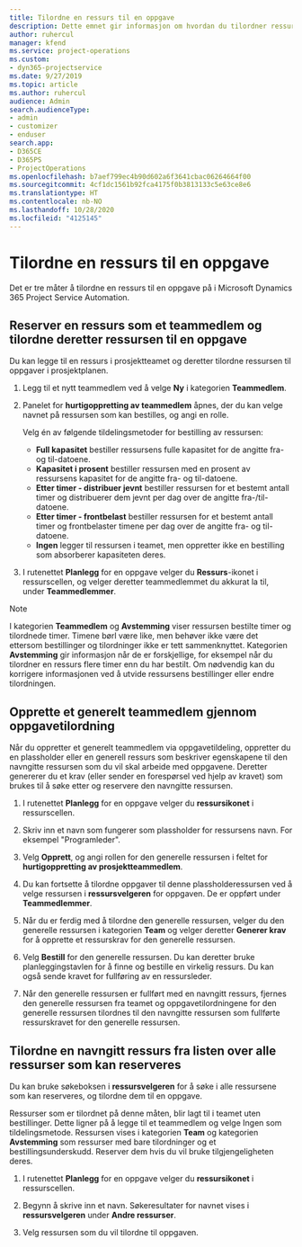 ```yaml
---
title: Tilordne en ressurs til en oppgave
description: Dette emnet gir informasjon om hvordan du tilordner ressurser til oppgaver.
author: ruhercul
manager: kfend
ms.service: project-operations
ms.custom:
- dyn365-projectservice
ms.date: 9/27/2019
ms.topic: article
ms.author: ruhercul
audience: Admin
search.audienceType:
- admin
- customizer
- enduser
search.app:
- D365CE
- D365PS
- ProjectOperations
ms.openlocfilehash: b7aef799ec4b90d602a6f3641cbac06264664f00
ms.sourcegitcommit: 4cf1dc1561b92fca4175f0b3813133c5e63ce8e6
ms.translationtype: HT
ms.contentlocale: nb-NO
ms.lasthandoff: 10/28/2020
ms.locfileid: "4125145"
---
```

# <a name="assign-a-resource-to-a-task"></a>Tilordne en ressurs til en oppgave

Det er tre måter å tilordne en ressurs til en oppgave på i Microsoft Dynamics 365 Project Service Automation.

## <a name="book-a-resource-as-a-team-member-and-then-assign-the-resource-to-a-task"></a>Reserver en ressurs som et teammedlem og tilordne deretter ressursen til en oppgave

Du kan legge til en ressurs i prosjektteamet og deretter tilordne ressursen til oppgaver i prosjektplanen.

1. Legg til et nytt teammedlem ved å velge **Ny** i kategorien **Teammedlem**. 

2. Panelet for **hurtigoppretting av teammedlem** åpnes, der du kan velge navnet på ressursen som kan bestilles, og angi en rolle. 

    Velg én av følgende tildelingsmetoder for bestilling av ressursen:

    - **Full kapasitet** bestiller ressursens fulle kapasitet for de angitte fra- og til-datoene.
    - **Kapasitet i prosent** bestiller ressursen med en prosent av ressursens kapasitet for de angitte fra- og til-datoene.
    - **Etter timer - distribuer jevnt** bestiller ressursen for et bestemt antall timer og distribuerer dem jevnt per dag over de angitte fra-/til-datoene.
    - **Etter timer - frontbelast** bestiller ressursen for et bestemt antall timer og frontbelaster timene per dag over de angitte fra- og til-datoene.
    - **Ingen** legger til ressursen i teamet, men oppretter ikke en bestilling som absorberer kapasiteten deres.

3. I rutenettet **Planlegg** for en oppgave velger du **Ressurs**-ikonet i ressurscellen, og velger deretter teammedlemmet du akkurat la til, under **Teammedlemmer**. 

> [!NOTE]
> I kategorien **Teammedlem** og **Avstemming** viser ressursen bestilte timer og tilordnede timer. Timene børl være like, men behøver ikke være det ettersom bestillinger og tilordninger ikke er tett sammenknyttet. Kategorien **Avstemming** gir informasjon når de er forskjellige, for eksempel når du tilordner en ressurs flere timer enn du har bestilt. Om nødvendig kan du korrigere informasjonen ved å utvide ressursens bestillinger eller endre tilordningen.

## <a name="create-a-generic-team-member-through-task-assignment"></a>Opprette et generelt teammedlem gjennom oppgavetilordning

Når du oppretter et generelt teammedlem via oppgavetildeling, oppretter du en plassholder eller en generell ressurs som beskriver egenskapene til den navngitte ressursen som du vil skal arbeide med oppgavene. Deretter genererer du et krav (eller sender en forespørsel ved hjelp av kravet) som brukes til å søke etter og reservere den navngitte ressursen.

1. I rutenettet **Planlegg** for en oppgave velger du **ressursikonet** i ressurscellen.

2. Skriv inn et navn som fungerer som plassholder for ressursens navn. For eksempel "Programleder".

3. Velg **Opprett**, og angi rollen for den generelle ressursen i feltet for **hurtigoppretting av prosjektteammedlem**.

4. Du kan fortsette å tilordne oppgaver til denne plassholderessursen ved å velge ressursen i **ressursvelgeren** for oppgaven. De er oppført under **Teammedlemmer**.

5. Når du er ferdig med å tilordne den generelle ressursen, velger du den generelle ressursen i kategorien **Team** og velger deretter **Generer krav** for å opprette et ressurskrav for den generelle ressursen.

6. Velg **Bestill** for den generelle ressursen. Du kan deretter bruke planleggingstavlen for å finne og bestille en virkelig ressurs. Du kan også sende kravet for fullføring av en ressursleder.

7. Når den generelle ressursen er fullført med en navngitt ressurs, fjernes den generelle ressursen fra teamet og oppgavetilordningene for den generelle ressursen tilordnes til den navngitte ressursen som fullførte ressurskravet for den generelle ressursen.

## <a name="assign-a-named-resource-from-the-list-of-all-bookable-resources"></a>Tilordne en navngitt ressurs fra listen over alle ressurser som kan reserveres

Du kan bruke søkeboksen i **ressursvelgeren** for å søke i alle ressursene som kan reserveres, og tilordne dem til en oppgave.

Ressurser som er tilordnet på denne måten, blir lagt til i teamet uten bestillinger. Dette ligner på å legge til et teammedlem og velge Ingen som tildelingsmetode. Ressursen vises i kategorien **Team** og kategorien **Avstemming** som ressurser med bare tilordninger og et bestillingsunderskudd. Reserver dem hvis du vil bruke tilgjengeligheten deres.

1. I rutenettet **Planlegg** for en oppgave velger du **ressursikonet** i ressurscellen.

2. Begynn å skrive inn et navn. Søkeresultater for navnet vises i **ressursvelgeren** under **Andre ressurser**.

3. Velg ressursen som du vil tilordne til oppgaven.

